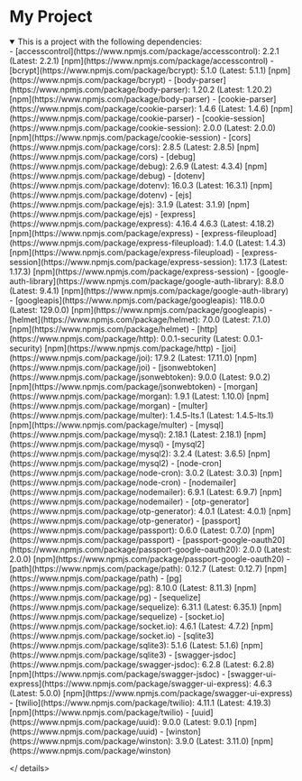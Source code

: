 # My Project
<details open>
<summary>This is a project with the following dependencies:</summary>
- [accesscontrol](https://www.npmjs.com/package/accesscontrol): 2.2.1 (Latest: 2.2.1) [npm](https://www.npmjs.com/package/accesscontrol)
- [bcrypt](https://www.npmjs.com/package/bcrypt): 5.1.0 (Latest: 5.1.1) [npm](https://www.npmjs.com/package/bcrypt)
- [body-parser](https://www.npmjs.com/package/body-parser): 1.20.2 (Latest: 1.20.2) [npm](https://www.npmjs.com/package/body-parser)
- [cookie-parser](https://www.npmjs.com/package/cookie-parser): 1.4.6 (Latest: 1.4.6) [npm](https://www.npmjs.com/package/cookie-parser)
- [cookie-session](https://www.npmjs.com/package/cookie-session): 2.0.0 (Latest: 2.0.0) [npm](https://www.npmjs.com/package/cookie-session)
- [cors](https://www.npmjs.com/package/cors): 2.8.5 (Latest: 2.8.5) [npm](https://www.npmjs.com/package/cors)
- [debug](https://www.npmjs.com/package/debug): 2.6.9 (Latest: 4.3.4) [npm](https://www.npmjs.com/package/debug)
- [dotenv](https://www.npmjs.com/package/dotenv): 16.0.3 (Latest: 16.3.1) [npm](https://www.npmjs.com/package/dotenv)
- [ejs](https://www.npmjs.com/package/ejs): 3.1.9 (Latest: 3.1.9) [npm](https://www.npmjs.com/package/ejs)
- [express](https://www.npmjs.com/package/express): 4.16.4
4.6.3 (Latest: 4.18.2) [npm](https://www.npmjs.com/package/express)
- [express-fileupload](https://www.npmjs.com/package/express-fileupload): 1.4.0 (Latest: 1.4.3) [npm](https://www.npmjs.com/package/express-fileupload)
- [express-session](https://www.npmjs.com/package/express-session): 1.17.3 (Latest: 1.17.3) [npm](https://www.npmjs.com/package/express-session)
- [google-auth-library](https://www.npmjs.com/package/google-auth-library): 8.8.0 (Latest: 9.4.1) [npm](https://www.npmjs.com/package/google-auth-library)
- [googleapis](https://www.npmjs.com/package/googleapis): 118.0.0 (Latest: 129.0.0) [npm](https://www.npmjs.com/package/googleapis)
- [helmet](https://www.npmjs.com/package/helmet): 7.0.0 (Latest: 7.1.0) [npm](https://www.npmjs.com/package/helmet)
- [http](https://www.npmjs.com/package/http): 0.0.1-security (Latest: 0.0.1-security) [npm](https://www.npmjs.com/package/http)
- [joi](https://www.npmjs.com/package/joi): 17.9.2 (Latest: 17.11.0) [npm](https://www.npmjs.com/package/joi)
- [jsonwebtoken](https://www.npmjs.com/package/jsonwebtoken): 9.0.0 (Latest: 9.0.2) [npm](https://www.npmjs.com/package/jsonwebtoken)
- [morgan](https://www.npmjs.com/package/morgan): 1.9.1 (Latest: 1.10.0) [npm](https://www.npmjs.com/package/morgan)
- [multer](https://www.npmjs.com/package/multer): 1.4.5-lts.1 (Latest: 1.4.5-lts.1) [npm](https://www.npmjs.com/package/multer)
- [mysql](https://www.npmjs.com/package/mysql): 2.18.1 (Latest: 2.18.1) [npm](https://www.npmjs.com/package/mysql)
- [mysql2](https://www.npmjs.com/package/mysql2): 3.2.4 (Latest: 3.6.5) [npm](https://www.npmjs.com/package/mysql2)
- [node-cron](https://www.npmjs.com/package/node-cron): 3.0.2 (Latest: 3.0.3) [npm](https://www.npmjs.com/package/node-cron)
- [nodemailer](https://www.npmjs.com/package/nodemailer): 6.9.1 (Latest: 6.9.7) [npm](https://www.npmjs.com/package/nodemailer)
- [otp-generator](https://www.npmjs.com/package/otp-generator): 4.0.1 (Latest: 4.0.1) [npm](https://www.npmjs.com/package/otp-generator)
- [passport](https://www.npmjs.com/package/passport): 0.6.0 (Latest: 0.7.0) [npm](https://www.npmjs.com/package/passport)
- [passport-google-oauth20](https://www.npmjs.com/package/passport-google-oauth20): 2.0.0 (Latest: 2.0.0) [npm](https://www.npmjs.com/package/passport-google-oauth20)
- [path](https://www.npmjs.com/package/path): 0.12.7 (Latest: 0.12.7) [npm](https://www.npmjs.com/package/path)
- [pg](https://www.npmjs.com/package/pg): 8.10.0 (Latest: 8.11.3) [npm](https://www.npmjs.com/package/pg)
- [sequelize](https://www.npmjs.com/package/sequelize): 6.31.1 (Latest: 6.35.1) [npm](https://www.npmjs.com/package/sequelize)
- [socket.io](https://www.npmjs.com/package/socket.io): 4.6.1 (Latest: 4.7.2) [npm](https://www.npmjs.com/package/socket.io)
- [sqlite3](https://www.npmjs.com/package/sqlite3): 5.1.6 (Latest: 5.1.6) [npm](https://www.npmjs.com/package/sqlite3)
- [swagger-jsdoc](https://www.npmjs.com/package/swagger-jsdoc): 6.2.8 (Latest: 6.2.8) [npm](https://www.npmjs.com/package/swagger-jsdoc)
- [swagger-ui-express](https://www.npmjs.com/package/swagger-ui-express): 4.6.3 (Latest: 5.0.0) [npm](https://www.npmjs.com/package/swagger-ui-express)
- [twilio](https://www.npmjs.com/package/twilio): 4.11.1 (Latest: 4.19.3) [npm](https://www.npmjs.com/package/twilio)
- [uuid](https://www.npmjs.com/package/uuid): 9.0.0 (Latest: 9.0.1) [npm](https://www.npmjs.com/package/uuid)
- [winston](https://www.npmjs.com/package/winston): 3.9.0 (Latest: 3.11.0) [npm](https://www.npmjs.com/package/winston)

</ details>
